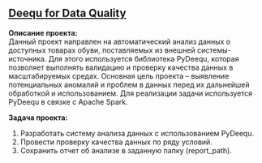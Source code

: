 ## [Deequ for Data Quality](https://github.com/Playmen998/DE-karpov.corses/tree/main/Big%20ML/Bot%20Identification%20Project)
**Описание проекта:**  
Данный проект направлен на автоматический анализ данных о доступных товарах обуви, поставляемых из внешней системы-источника. Для этого используется библиотека PyDeequ, которая позволяет выполнять валидацию и проверку качества данных в масштабируемых средах. Основная цель проекта – выявление потенциальных аномалий и проблем в данных перед их дальнейшей обработкой и использованием. Для реализации задачи используется PyDeequ в связке с Apache Spark. 

**Задача проекта:**
1. Разработать систему анализа данных с использованием PyDeequ.
2. Провести проверку качества данных по ряду условий.
3. Сохранить отчет об анализе в заданную папку (report_path).
